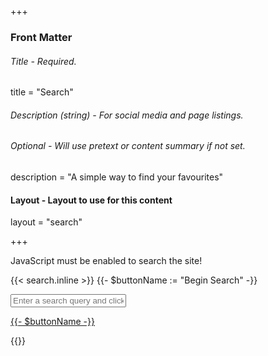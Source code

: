 +++
### Front Matter
###### Title - Required.
title = "Search"

###### Description (string) - For social media and page listings.
###### Optional - Will use pretext or content summary if not set.
description = "A simple way to find your favourites"

#### Layout - Layout to use for this content
layout = "search"

+++

<noscript>JavaScript must be enabled to search the site!</noscript>

{{< search.inline >}}
{{- $buttonName := "Begin Search" -}}
<form class='js-only' action='javascript:search();'>
	<input id='search-input' class='text-input' placeholder='Enter a search query and click "{{- $buttonName -}}"' title='Enter a search query and click "{{- $buttonName -}}"'/>
	<p id='error-box' class='error-box hidden'></p>
	<a href='javascript:search();'>{{- $buttonName -}}</a>
</form>

<div id='results-container'></div>
{{</ search.inline >}}
